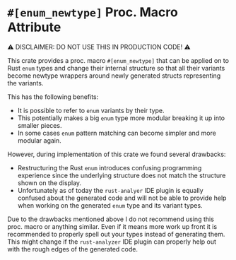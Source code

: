 # `#[enum_newtype]` Proc. Macro Attribute

⚠️ DISCLAIMER: DO NOT USE THIS IN PRODUCTION CODE! ⚠️

This crate provides a proc. macro `#[enum_newtype]` that can be applied on to Rust `enum` types
and change their internal structure so that all their variants become newtype wrappers around newly
generated structs representing the variants.

This has the following benefits:

- It is possible to refer to `enum` variants by their type.
- This potentially makes a big `enum` type more modular breaking it up into smaller pieces.
- In some cases `enum` pattern matching can become simpler and more modular again.

However, during implementation of this crate we found several drawbacks:

- Restructuring the Rust `enum` introduces confusing programming experience
  since the underlying structure does not match the structure shown on the display.
- Unfortunately as of today the `rust-analyer` IDE plugin is equally confused about
  the generated code and will not be able to provide help when working on the generated
  `enum` type and its variant types.

Due to the drawbacks mentioned above I do not recommend using this proc. macro or anything similar.
Even if it means more work up front it is recommended to properly spell out your types instead of generating them.
This might change if the `rust-analyzer` IDE plugin can properly help out with the rough edges of
the generated code.
